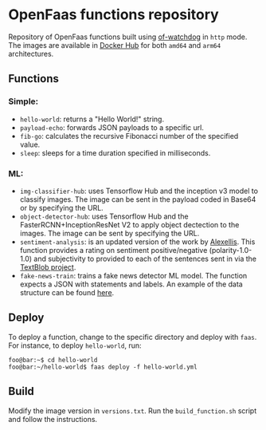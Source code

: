 # OpenFaas functions repository

Repository of OpenFaas functions built using
[of-watchdog](https://github.com/openfaas/of-watchdog#1-http-modehttp) in `http`
mode. The images are available in [Docker
Hub](https://hub.docker.com/repositories/fcarp10) for both `amd64` and `arm64`
architectures.

## Functions

### Simple:
- `hello-world`: returns a "Hello World!" string.
- `payload-echo`: forwards JSON payloads to a specific url.
- `fib-go`: calculates the recursive Fibonacci number of the specified value.
- `sleep`: sleeps for a time duration specified in milliseconds.

### ML:
- `img-classifier-hub`: uses Tensorflow Hub and the inception v3 model to
classify images. The image can be sent in the payload coded in Base64 or by
specifying the URL.
- `object-detector-hub`: uses Tensorflow Hub and the FasterRCNN+InceptionResNet V2
to apply object dectection to the images. The image can be sent by specifying the URL. 
- `sentiment-analysis`: is an updated version of the work by
[Alexellis](https://github.com/openfaas/store-functions/tree/master/sentimentanalysis).
This function provides a rating on sentiment positive/negative
(polarity-1.0-1.0) and subjectivity to provided to each of the sentences sent in
via the [TextBlob project](http://textblob.readthedocs.io/en/dev/).
- `fake-news-train`: trains a fake news detector ML model. The function expects
a JSON with statements and labels. An example of the data structure can be found
[here](fake-news-train/example_data.json).

## Deploy 

To deploy a function, change to the specific directory and deploy with `faas`.
For instance, to deploy `hello-world`, run:

```shell
foo@bar:~$ cd hello-world
foo@bar:~/hello-world$ faas deploy -f hello-world.yml
```

## Build

Modify the image version in `versions.txt`. Run the `build_function.sh` script
and follow the instructions. 
